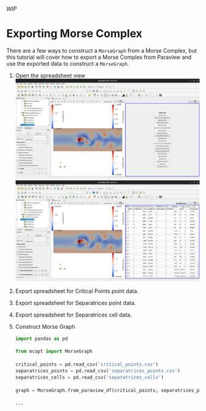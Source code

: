 *WIP*
<!-- TODO: Tutorial for computing Morse Complex -->

# Exporting Morse Complex
There are a few ways to construct a `MorseGraph` from a Morse Complex, but this tutorial will cover how to export a Morse Complex from Paraview and use the exported data to construct a `MorseGraph`.

<!-- TODO: Annotate Screenshots -->

1. Open the spreadsheet view
	![](images/paraview-split.png)
	![](images/paraview-spreadsheet.png)

2. Export spreadsheet for Critical Points point data.
3. Export spreadsheet for Separatrices point data.
4. Export spreadsheet for Separatrices cell data.
5. Construct Morse Graph
	```python
	import pandas as pd

	from mcopt import MorseGraph

	critical_points = pd.read_csv('critical_points.csv')
	separatrices_points = pd.read_csv('separatrices_points.csv')
	separatrices_cells = pd.read_csv('separatrices_cells')

	graph = MorseGraph.from_paraview_df(critical_points, separatrices_points, separatrices_cells)

	...
	```
